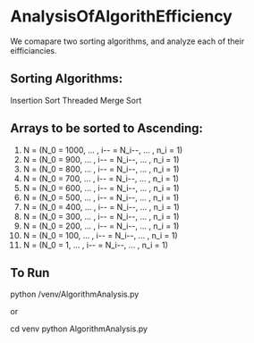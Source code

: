 # AnalysisOfAlgorithEfficiency

We comapare two sorting algorithms, and analyze each of their eifficiancies.

## Sorting Algorithms:
Insertion Sort
Threaded Merge Sort

## Arrays to be sorted to Ascending:
1) N = (N_0 = 1000, ... , i-- = N_i--, ... , n_i = 1)
2) N = (N_0 = 900, ... , i-- = N_i--, ... , n_i = 1)
3) N = (N_0 = 800, ... , i-- = N_i--, ... , n_i = 1)
4) N = (N_0 = 700, ... , i-- = N_i--, ... , n_i = 1)
5) N = (N_0 = 600, ... , i-- = N_i--, ... , n_i = 1)
6) N = (N_0 = 500, ... , i-- = N_i--, ... , n_i = 1)
7) N = (N_0 = 400, ... , i-- = N_i--, ... , n_i = 1)
8) N = (N_0 = 300, ... , i-- = N_i--, ... , n_i = 1)
9) N = (N_0 = 200, ... , i-- = N_i--, ... , n_i = 1)
10) N = (N_0 = 100, ... , i-- = N_i--, ... , n_i = 1)
11) N = (N_0 = 1, ... , i-- = N_i--, ... , n_i = 1)

## To Run
python /venv/AlgorithmAnalysis.py

or

cd venv
python AlgorithmAnalysis.py
